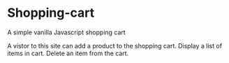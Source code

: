 # Shopping-cart
A simple vanilla Javascript shopping cart

A vistor to this site can add a product to the shopping cart.
Display a list of items in cart.
Delete an item from the cart. 

